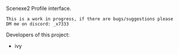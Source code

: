 Scenexe2 Profile interface.

```
This is a work in progress, if there are bugs/suggestions please 
DM me on discord: _x7333
```

Developers of this project:
- ivy
